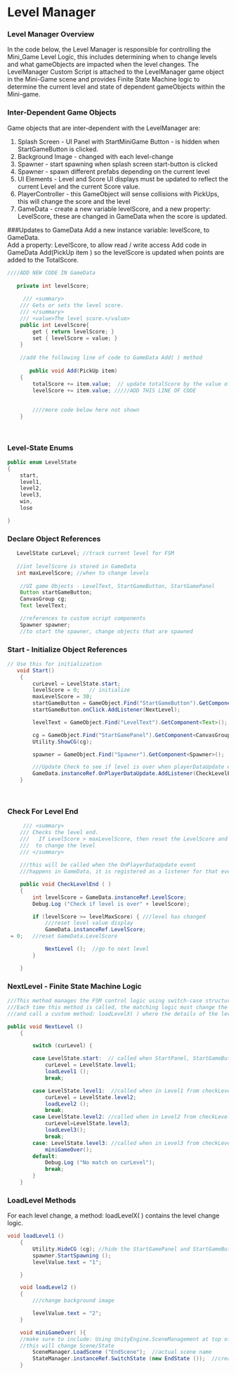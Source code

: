 # Level Manager 

### Level Manager Overview

In the code below, the Level Manager is responsible for controlling the Mini\_Game Level Logic, this includes determining when to change levels and what gameObjects are impacted when the level changes.  The LevelManager Custom Script is attached to the LevelManager game object in the Mini-Game scene and provides Finite State Machine logic to determine the current level and state of dependent gameObjects within the Mini-game.

### Inter-Dependent Game Objects

Game objects that are inter-dependent with the LevelManager are:

1. Splash Screen - UI Panel with StartMiniGame Button - is hidden when StartGameButton is clicked.
2. Background Image - changed with each level-change
3. Spawner - start spawning when splash screen start-button is clicked
4. Spawner - spawn different prefabs depending on the current level
5. UI Elements - Level and Score UI displays must be updated to reflect the current Level and the current Score value.
6. PlayerController - this GameObject will sense collisions with PickUps, this will change the score and the level
7. GameData - create a new variable levelScore, and a new property: LevelScore, these are changed in GameData when the score is updated.

###Updates to GameData
 Add a new instance variable: levelScore, to GameData.  
 Add a property: LevelScore, to allow read / write access 
 Add code in GameData Add(PickUp item )  so the levelScore is   updated when points are added to the TotalScore.
 
```java
////ADD NEW CODE IN GameData
 
   private int levelScore; 
 
     /// <summary>
    /// Gets or sets the level score.
    /// </summary>
    /// <value>The level score.</value>
    public int LevelScore{
        get { return levelScore; }
        set { levelScore = value; }
    }
    
    //add the following line of code to GameData Add( ) method
       
       public void Add(PickUp item)
    {
        totalScore += item.value;  // update totalScore by the value of this current item
        levelScore += item.value; /////ADD THIS LINE OF CODE
        
        
        ////more code below here not shown
    }
    
    
```



### Level-State Enums

```java
public enum LevelState
{
    start,
    level1,
    level2,
    level3,
    win,
    lose

}
```

### Declare Object References

```java
   LevelState curLevel; //track current level for FSM
   
   //int levelScore is stored in GameData
   int maxLevelScore; //when to change levels
    
    //UI game Objects - LevelText, StartGameButton, StartGamePanel
    Button startGameButton;
    CanvasGroup cg;
    Text levelText;

    //references to custom script components
    Spawner spawner;
    //to start the spawner, change objects that are spawned
```

### Start - Initialize Object References

```java
// Use this for initialization
   void Start()
    {
        curLevel = LevelState.start;
        levelScore = 0;   // initialize
        maxLevelScore = 30;
        startGameButton = GameObject.Find("StartGameButton").GetComponent<Button>();
        startGameButton.onClick.AddListener(NextLevel);

        levelText = GameObject.Find("LevelText").GetComponent<Text>();

        cg = GameObject.Find("StartGamePanel").GetComponent<CanvasGroup>();
        Utility.ShowCG(cg);

        spawner = GameObject.Find("Spawner").GetComponent<Spawner>();

        ///Update Check to see if level is over when playerDataUpdate event happens
        GameData.instanceRef.OnPlayerDataUpdate.AddListener(CheckLevelEnd);
    }
    
    
```

### Check For Level End

```java
     /// <summary>
    /// Checks the level end.
    ///   If LevelScore > maxLevelScore, then reset the LevelScore and call the nextLevel( ) method
    ///  to change the level
    /// </summary>
   
    ///this will be called when the OnPlayerDataUpdate event 
    ///happens in GameData, it is registered as a listener for that event

    public void CheckLevelEnd ( )
    {
        int levelScore = GameData.instanceRef.LevelScore;
        Debug.Log ("Check if level is over" + levelScore);

        if (levelScore >= levelMaxScore) { ///level has changed
            ///reset level value display
            GameData.instanceRef.LevelScore;
 = 0;   //reset GameData.LevelScore

            NextLevel ();  //go to next level
        }

    }
```

### NextLevel - Finite State Machine Logic

```java
///This method manages the FSM control logic using switch-case structure. 
///Each time this method is called, the matching logic must change the value of curLevel, 
///and call a custom method: loadLevelX( ) where the details of the level loading logic are specified.

public void NextLevel ()
    {

        switch (curLevel) {

        case LevelState.start:  // called when StartPanel, StartGameButton is clicked
            curLevel = LevelState.level1;
            loadLevel1 ();
            break;

        case LevelState.level1:  //called when in Level1 from checkLevelEnd( ) 
            curLevel = LevelState.level2;
            loadLevel2 ();
            break;
        case LevelState.level2: //called when in Level2 from checkLevelEnd( ) 
            curLevel=LevelState.level3;
            loadLevel3();
            break;
        case: LevelState.level3: //called when in Level3 from checkLevelEnd( ) 
            miniGameOver();
        default:
            Debug.Log ("No match on curLevel");
            break;
        }
    }
```

### LoadLevel Methods

For each level change, a method: loadLevelX\( \) contains the level change logic.

```java
void loadLevel1 ()
    {
        Utility.HideCG (cg); //hide the StartGamePanel and StartGameButton
        spawner.StartSpawning ();
        levelValue.text = "1";

    }

    void loadLevel2 ()
    {
        ///change background image

        levelValue.text = "2";
    }

    void miniGameOver( ){
    //make sure to include: Using UnityEngine.SceneManagement at top of script
    //this will change Scene/State
        SceneManager.LoadScene ("EndScene");  //actual scene name
        StateManager.instanceRef.SwitchState (new EndState ());  //create new state, pass to StateManager     
    }
```



